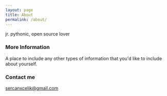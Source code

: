 ```yaml
---
layout: page
title: About
permalink: /about/
---
```


jr. pythonic, open source lover

### More Information

A place to include any other types of information that you'd like to include about yourself. 

### Contact me

[sercanxcelik@gmail.com](mailto:sercanxcelik@gmail.com)
